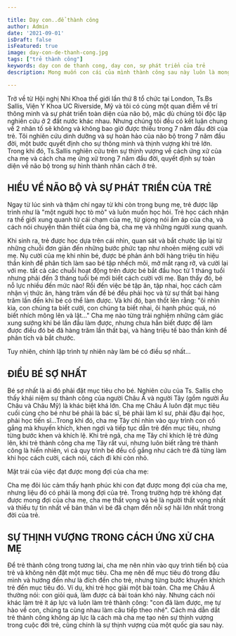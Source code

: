 ```yaml
---

title: Dạy con..để thành công
author: Admin
date: '2021-09-01'
isDraft: false
isFeatured: true
image: day-con-de-thanh-cong.jpg
tags: ["trẻ thành công"]
keywords: dạy con de thanh cong, day con, sự phát triển của trẻ
description: Mong muốn con cái của mình thành công sau này luôn là mong muốn của bác bậc phụ huynh. Nhưng làm thế nào để có thể dạy con phát triển và thành công sau này vẫn còn là vấn đề không dễ dàng khiến cho các bậc phụ huynh luôn phải tìm hiểu...

---
```



Trở về từ Hội nghị Nhi Khoa thế giới lần thứ 8 tổ chức tại London, Ts.Bs Sallis, Viện Y Khoa UC Riverside, Mỹ và tôi có cùng một quan điểm về trí thông minh và sự phát triển toàn diện của não bộ, mặc dù chúng tôi độc lập nghiên cứu ở 2 đất nước khác nhau. Nhưng chúng tôi đều có kết luận chung về 2 nhân tố sẽ không và không bao giờ được thiếu trong 7 năm đầu đời của trẻ. Tôi nghiên cứu dinh dưỡng và sự hoàn hảo của não bộ trong 7 năm đầu đời, một bước quyết định cho sự thông minh và thịnh vượng khi trẻ lớn. Trong khi đó, Ts.Sallis nghiên cứu trên sự thịnh vượng về cách ứng xử của cha mẹ và cách cha mẹ ứng xử trong 7 năm đầu đời, quyết định sự toàn diện về não bộ trong sự hình thành nhân cách ở trẻ.

## HIỂU VỀ NÃO BỘ VÀ SỰ PHÁT TRIỂN CỦA TRẺ

Ngay từ lúc sinh và thậm chí ngay từ khi còn trong bụng mẹ, trẻ được lập trình như là "một người học tò mò" và luôn muốn học hỏi. Trẻ học cách nhận ra thế giới xung quanh từ cái chạm của mẹ, từ giọng nói ấm áp của cha, và cách nói chuyện thân thiết của ông bà, cha mẹ và những người xung quanh.

Khi sinh ra, trẻ được học dựa trên cái nhìn, quan sát và bắt chước lập lại từ những chuỗi đơn giản đến những bước phức tạp như nhoẻn miệng cười với mẹ. Nụ cười của mẹ khi nhìn bé, được bé phản ánh bởi hàng triệu tín hiệu thần kinh để phân tích làm sao bé tập nhếch môi, mở mắt rạng rỡ, và cười lại với mẹ. tất cả các chuỗi hoạt động trên được bé bắt đầu học từ 1 tháng tuổi nhưng phải đến 3 tháng tuổi bé mới biết cách cười với mẹ. Bạn thấy đó, bé nỗ lực nhiều đến mức nào! Rồi đến việc bé tập ăn, tập nhai, học cách cảm nhận vị thức ăn, hàng trăm vấn đề bé đều phải học và từ sự thất bại hàng trăm lần đến khi bé có thể làm được. Và khi đó, bạn thốt lên rằng: "ôi nhìn kìa, con chúng ta biết cười, con chúng ta biết nhai, ôi hạnh phúc quá, nó biết nhích mông lên và lật..." Cha mẹ nào từng trải nghiệm những cảm giác xung sướng khi bé lần đầu làm được, nhưng chưa hẳn biết được để làm được điều đó bé đã hàng trăm lần thất bại, và hàng triệu tế bào thần kinh để phân tích và bắt chước.

Tuy nhiên, chính lập trình tự nhiên này làm bé có điều sợ nhất...

## ĐIỀU BÉ SỢ NHẤT

Bé sợ nhất là ai đó phải đặt mục tiêu cho bé. Nghiên cứu của Ts. Sallis cho thấy khái niệm sự thành công của người Châu Á và người Tây (gồm người Âu Châu và Châu Mỹ) là khác biệt khá lớn. Cha mẹ Châu Á luôn đặt mục tiêu cuối cùng cho bé như bé phải là bác sĩ, bé phải làm kĩ sư, phải đậu đại học, phải học tiến sĩ...Trong khi đó, cha mẹ Tây chỉ nhìn vào quy trình con cố gắng mà khuyến khích, khen ngợi và tiếp tục dẫn trẻ đến mục tiêu, nhưng từng bước khen và khích lệ. Khi trẻ ngã, cha mẹ Tây chỉ khích lệ trẻ đứng lên, khi trẻ thành công cha mẹ Tây rất vui, nhưng luôn biết rằng trẻ thành công là hiển nhiên, vì cả quy trình bé đều cố gắng như cách trẻ đã từng làm khi học cách cười, cách nói, cách đi khi còn nhỏ.

Mặt trái của việc đạt được mong đợi của cha mẹ:

Cha mẹ đôi lúc cảm thấy hạnh phúc khi con đạt được mong đợi của cha mẹ, nhưng liệu đó có phải là mong đợi của trẻ. Trong trường hợp trẻ không đạt được mong đợi của cha mẹ, cha mẹ thất vọng và bé là người thất vọng nhất và thiếu tự tin nhất về bản thân vì bé đã chạm đến nỗi sợ hãi lớn nhất trong đời của trẻ.

## SỰ THỊNH VƯỢNG TRONG CÁCH ỨNG XỬ CHA MẸ

Để trẻ thành công trong tương lai, cha mẹ nên nhìn vào quy trình tiến bộ của trẻ và không nên đặt một mục tiêu. Cha mẹ nên để mục tiêu đó trong đầu mình và hướng đến như là đích đến cho trẻ, nhưng từng bước khuyến khích trẻ đến mục tiêu đó. Ví dụ, khi trẻ học giải một bài toán. Cha mẹ Châu Á thường nói: con giỏi quá, làm được cả bài toán khó này. Nhưng cách nói khác làm trẻ ít áp lực và luôn làm trẻ thành công: "con đã làm được, mẹ tự hào về con, chúng ta cùng nhau làm câu tiếp theo nhé". Cách mà dẫn dắt trẻ thành công không áp lực là cách mà cha mẹ tạo nên sự thịnh vượng trong cuộc đời trẻ, cũng chính là sự thịnh vượng của một quốc gia sau này.